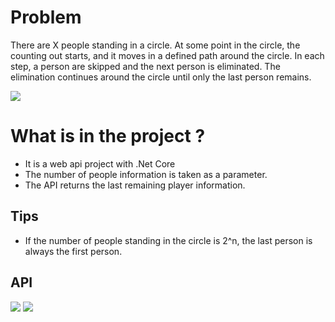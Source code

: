 # Problem
There are X people standing in a circle. At some point in the circle, the counting out starts, and it moves in a defined path around the circle. In each step, a person are skipped and the next person is eliminated. The elimination continues around the circle until only the last person remains.



<img src="https://github.com/sedagundogdu/CodeChallenge-JosephusProblem/blob/master/gif.gif" width="auto">

# What is in the project ?
- It is a web api project with .Net Core
- The number of people information is taken as a parameter.
- The API returns the last remaining player information.

## Tips
- If the number of people standing in the circle is 2^n, the last person is always the first person.

## API

<img src="https://github.com/sedagundogdu/CodeChallenge-JosephusProblem/blob/master/API_img.png" width="auto">

<img src="https://github.com/sedagundogdu/CodeChallenge-JosephusProblem/blob/master/API_img2.png" width="auto">




